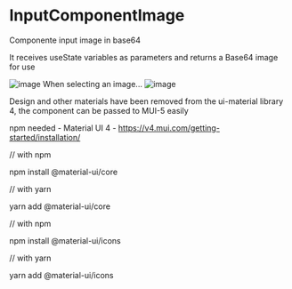 # InputComponentImage
Componente input image in base64

It receives useState variables as parameters and returns a Base64 image for use

![image](https://user-images.githubusercontent.com/67884987/223151459-bd32f12d-d56c-4d4e-8175-7b9c0039da67.png)
When selecting an image...
![image](https://user-images.githubusercontent.com/67884987/223152019-2abbc11a-bcf0-4ac9-b962-8f9ed18bf46e.png)

Design and other materials have been removed from the ui-material library 4, the component can be passed to MUI-5 easily

npm needed - Material UI 4 - https://v4.mui.com/getting-started/installation/

// with npm

npm install @material-ui/core

// with yarn

yarn add @material-ui/core

// with npm

npm install @material-ui/icons

// with yarn

yarn add @material-ui/icons
